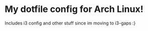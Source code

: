 
# My dotfile config for Arch Linux!

Includes i3 config and other stuff since im moving to i3-gaps :}

